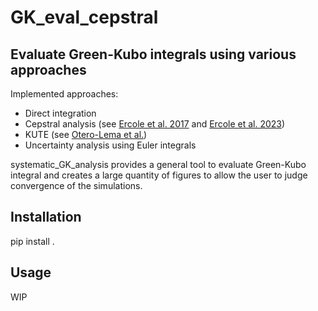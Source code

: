 # GK_eval_cepstral



## Evaluate Green-Kubo integrals using various approaches

Implemented approaches:
 - Direct integration
 - Cepstral analysis (see [Ercole et al. 2017](http://dx.doi.org/10.1038/s41598-017-15843-2) and [Ercole et al. 2023](https://linkinghub.elsevier.com/retrieve/pii/S0010465522001898))
 - KUTE (see [Otero-Lema et al.](https://doi.org/10.1021/acs.jcim.4c02219))
 - Uncertainty analysis using Euler integrals

systematic_GK_analysis provides a general tool to evaluate Green-Kubo integral and creates a large quantity of figures to allow the user to judge convergence of the simulations.

## Installation

pip install .

## Usage

WIP
